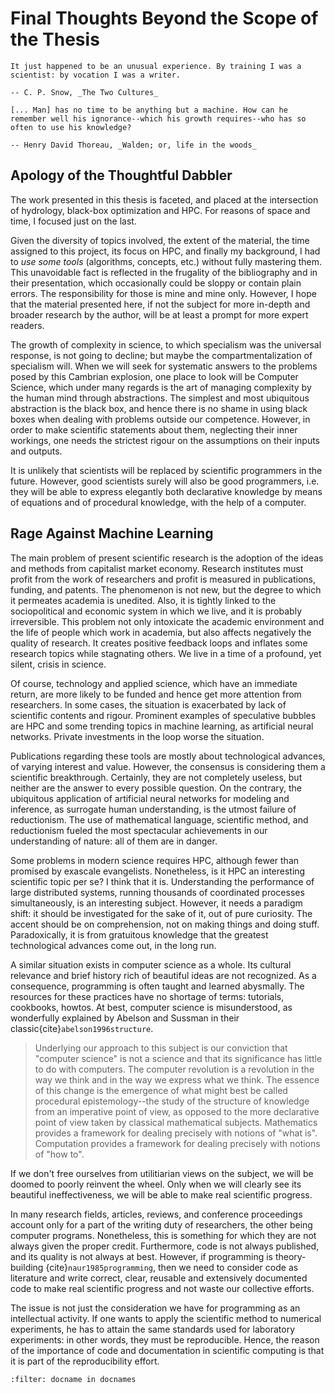 # Final Thoughts Beyond the Scope of the Thesis

```{epigraph}
It just happened to be an unusual experience. By training I was a scientist: by vocation I was a writer.

-- C. P. Snow, _The Two Cultures_
```

```{epigraph}
[... Man] has no time to be anything but a machine. How can he remember well his ignorance--which his growth requires--who has so often to use his knowledge?

-- Henry David Thoreau, _Walden; or, life in the woods_
```

## Apology of the Thoughtful Dabbler

The work presented in this thesis is faceted, and placed at the intersection of hydrology, black-box optimization and HPC. For reasons of space and time, I focused just on the last.

Given the diversity of topics involved, the extent of the material, the time assigned to this project, its focus on HPC, and finally my background, I had to _use some tools_ (algorithms, concepts, etc.) without fully mastering them. This unavoidable fact is reflected in the frugality of the bibliography and in their presentation, which occasionally could be sloppy or contain plain errors. The responsibility for those is mine and mine only. However, I hope that the material presented here, if not the subject for more in-depth and broader research by the author, will be at least a prompt for more expert readers.

The growth of complexity in science, to which specialism was the universal response, is not going to decline; but maybe the compartmentalization of specialism will. When we will seek for systematic answers to the problems posed by this Cambrian explosion, one place to look will be Computer Science, which under many regards is the art of managing complexity by the human mind through abstractions. The simplest and most ubiquitous abstraction is the black box, and hence there is no shame in using black boxes when dealing with problems outside our competence. However, in order to make scientific statements about them, neglecting their inner workings, one needs the strictest rigour on the assumptions on their inputs and outputs.

It is unlikely that scientists will be replaced by scientific programmers in the future. However, good scientists surely will also be good programmers, i.e. they will be able to express elegantly both declarative knowledge by means of equations and of procedural knowledge, with the help of a computer.

## Rage Against Machine Learning

The main problem of present scientific research is the adoption of the ideas and methods from capitalist market economy. Research institutes must profit from the work of researchers and profit is measured in publications, funding, and patents. The phenomenon is not new, but the degree to which it permeates academia is unedited. Also, it is tightly linked to the sociopolitical and economic system in which we live, and it is probably irreversible. This problem not only intoxicate the academic environment and the life of people which work in academia, but also affects negatively the quality of research. It creates positive feedback loops and inflates some research topics while stagnating others. We live in a time of a profound, yet silent, crisis in science.

Of course, technology and applied science, which have an immediate return, are more likely to be funded and hence get more attention from researchers. In some cases, the situation is exacerbated by lack of scientific contents and rigour. Prominent examples of speculative bubbles are HPC and some trending topics in machine learning, as artificial neural networks. Private investments in the loop worse the situation.

Publications regarding these tools are mostly about technological advances, of varying interest and value. However, the consensus is considering them a scientific breakthrough. Certainly, they are not completely useless, but neither are the answer to every possible question. On the contrary, the ubiquitous application of artificial neural networks for modeling and inference, as surrogate human understanding, is the utmost failure of reductionism. The use of mathematical language, scientific method, and reductionism fueled the most spectacular achievements in our understanding of nature: all of them are in danger.

Some problems in modern science requires HPC, although fewer than promised by exascale evangelists. Nonetheless, is it HPC an interesting scientific topic per se? I think that it is. Understanding the performance of large distributed systems, running thousands of coordinated processes simultaneously, is an interesting subject. However, it needs a paradigm shift: it should be investigated for the sake of it, out of pure curiosity. The accent should be on comprehension, not on making things and doing stuff. Paradoxically, it is from gratuitous knowledge that the greatest technological advances come out, in the long run.

A similar situation exists in computer science as a whole. Its cultural relevance and brief history rich of beautiful ideas are not recognized. As a consequence, programming is often taught and learned abysmally. The resources for these practices have no shortage of terms: tutorials, cookbooks, howtos. At best, computer science is misunderstood, as wonderfully explained by Abelson and Sussman in their classic{cite}`abelson1996structure`.

> Underlying our approach to this subject is our conviction that "computer science" is not a science and that its significance has little to do with computers. The computer revolution is a revolution in the way we think and in the way we express what we think. The essence of this change is the emergence of what might best be called procedural epistemology--the study of the structure of knowledge from an imperative point of view, as opposed to the more declarative point of view taken by classical mathematical subjects. Mathematics provides a framework for dealing precisely with notions of "what is". Computation provides a framework for dealing precisely with notions of "how to".

If we don't free ourselves from utilitiarian views on the subject, we will be doomed to poorly reinvent the wheel. Only when we will clearly see its beautiful ineffectiveness, we will be able to make real scientific progress.

In many research fields, articles, reviews, and conference proceedings account only for a part of the writing duty of researchers, the other being computer programs. Nonetheless, this is something for which they are not always given the proper credit. Furthermore, code is not always published, and its quality is not always at best. However, if programming is theory-building {cite}`naur1985programming`, then we need to consider code as literature and write correct, clear, reusable and extensively documented code to make real scientific progress and not waste our collective efforts.

The issue is not just the consideration we have for programming as an intellectual activity. If one wants to apply the scientific method to numerical experiments, he has to attain the same standards used for laboratory experiments: in other words, they must be reproducible. Hence, the reason of the importance of code and documentation in scientific computing is that it is part of the reproducibility effort.

```{bibliography}
:filter: docname in docnames
```
